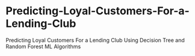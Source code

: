 # Predicting-Loyal-Customers-For-a-Lending-Club
Predicting Loyal Customers For a Lending Club Using Decision Tree and Random Forest ML Algorithms
